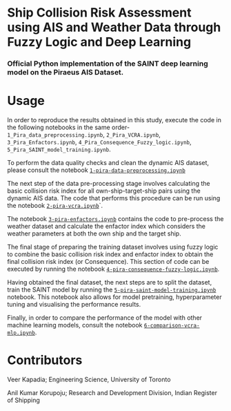 # Ship Collision Risk Assessment using AIS and Weather Data through Fuzzy Logic and Deep Learning

### Official Python implementation of the SAINT deep learning model on the Piraeus AIS Dataset.

# Usage
In order to reproduce the results obtained in this study, execute the code in the following notebooks in the same order- ```1_Pira_data_preprocessing.ipynb```, ```2_Pira_VCRA.ipynb```, ```3_Pira_Enfactors.ipynb```, ```4_Pira_Consequence_Fuzzy_logic.ipynb```, ```5_Pira_SAINT_model_training.ipynb```.


To perform the data quality checks and clean the dynamic AIS dataset, please consult the notebook [`1-pira-data-preprocessing.ipynb`](./1-pira-data-preprocessing.ipynb)

The next step of the data pre-processing stage involves calculating the basic collision risk index for all own-ship-target-ship pairs using the dynamic AIS data. The code that performs this procedure can be run using the notebook [`2-pira-vcra.ipynb`](./2-pira-vcra.ipynb)`. 

The notebook [`3-pira-enfactors.ipynb`](./3-pira-enfactors.ipynb) contains the code to pre-process the weather dataset and calculate the enfactor index which considers the weather parameters at both the own ship and the target ship.

The final stage of preparing the training dataset involves using fuzzy logic to combine the basic collision risk index and enfactor index to obtain the final collision risk index (or Consequence). This section of code can be executed by running the notebook [`4-pira-consequence-fuzzy-logic.ipynb`](./4-pira-consequence-fuzzy-logic.ipynb).

Having obtained the final dataset, the next steps are to split the dataset, train the SAINT model by running the [`5-pira-saint-model-training.ipynb`](./5-pira-saint-model-training.ipynb) notebook. This notebook also allows for model pretraining, hyperparameter tuning and visualising the performance results.

Finally, in order to compare the performance of the model with other machine learning models, consult the notebook [`6-comparison-vcra-mlp.ipynb`](./6-comparison-vcra-mlp.ipynb).

# Contributors
Veer Kapadia; Engineering Science, University of Toronto

Anil Kumar Korupoju; Research and Development Division, Indian Register of Shipping
